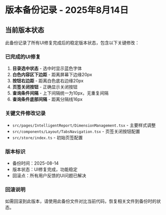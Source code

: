 # 版本备份记录 - 2025年8月14日

## 当前版本状态
此备份记录了所有UI修复完成后的稳定版本状态，包含以下关键修改：

### 已完成的UI修复
1. **目录选中状态** - 选中时显示蓝色字体
2. **白色内容区下边距** - 距离屏幕下边缘20px
3. **按钮右边距** - 距离白色底右边缘20px
4. **页签关闭按钮** - 正确显示关闭按钮
5. **查询条件间隔** - 上下间隔统一为10px，无重复间隔
6. **查询条件底部间隔** - 距离分隔线16px

### 关键文件修改记录
- `src/pages/IntelligentReport/DimensionManagement.tsx` - 主要样式调整
- `src/components/Layout/TabsNavigation.tsx` - 页签关闭按钮配置
- `src/store/index.ts` - 初始页签配置

### 版本标识
- 备份时间：2025-08-14
- 版本状态：UI修复完成，功能稳定
- 回滚点：所有用户反馈的UI问题已解决

### 回滚说明
如需回滚到此版本，请使用此备份文件对比当前代码，恢复相关文件到备份时的状态。